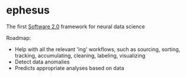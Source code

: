 # ephesus

The first [Software 2.0](https://medium.com/@karpathy/software-2-0-a64152b37c35) framework for neural data science

Roadmap:
- Help with all the relevant 'ing' workflows, such as sourcing, sorting, tracking, accumulating, cleaning, labeling, visualizing
- Detect data anomalies
- Predicts appropriate analyses based on data
